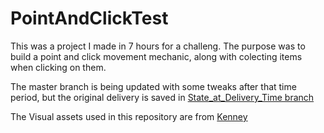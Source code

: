 # PointAndClickTest

This was a project I made in 7 hours for a challeng. The purpose was to build a point and click movement mechanic, along with colecting items when clicking on them.

The master branch is being updated with some tweaks after that time period, but the original delivery is saved in [State_at_Delivery_Time branch](https://github.com/pbelluzzo/PointAndClickTest/tree/State_at_Delivery_Time)

The Visual assets used in this repository are from [Kenney](https://www.kenney.nl/assets)
